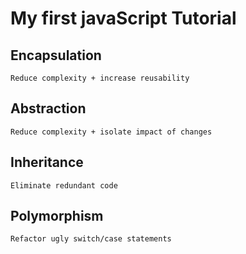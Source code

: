 # My first javaScript Tutorial
## Encapsulation
    Reduce complexity + increase reusability
## Abstraction
    Reduce complexity + isolate impact of changes
## Inheritance
    Eliminate redundant code
## Polymorphism
    Refactor ugly switch/case statements

